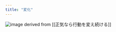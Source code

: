 ```yaml
---
title: "変化"
---
```


![image](https://gyazo.com/0cb3737a99dff81c2d85bfa15bd20a51/thumb/1000)
derived from [[正気なら行動を変え続ける]]
